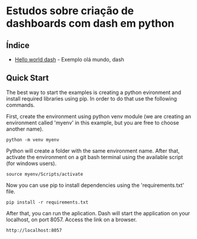# Estudos sobre criação de dashboards com dash em python

## Índice

- [Hello world dash](https://github.com/Dirack/Estudos/tree/master/Python/dash/hello#exemplo-simples-de-cria%C3%A7%C3%A3o-de-dashboards-no-python-com-dash) - Exemplo olá mundo, dash

## Quick Start

The best way to start the examples is creating a python evironment and install required libraries
using pip. In order to do that use the following commands.

First, create the environment using python venv module (we are creating an environment called
'myenv' in this example, but you are free to choose another name).

````
python -m venv myenv
````

Python will create a folder with the same environment name.
After that, activate the environment on a git bash terminal
using the available script (for windows users).

````
source myenv/Scripts/activate
````

Now you can use pip to install dependencies using the 'requirements.txt' file.

````
pip install -r requirements.txt
````

After that, you can run the aplication.
Dash will start the application on your localhost, on port 8057. Access the link
on a browser.

````
http://localhost:8057
````

